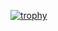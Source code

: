 [![trophy](https://github-profile-trophy.vercel.app/?username=webermaximilian92&theme=gruvbox)](https://github.com/ryo-ma/github-profile-trophy)

<!--
**webermaximilian92/webermaximilian92** is a ✨ _special_ ✨ repository because its `README.md` (this file) appears on your GitHub profile.
-->
